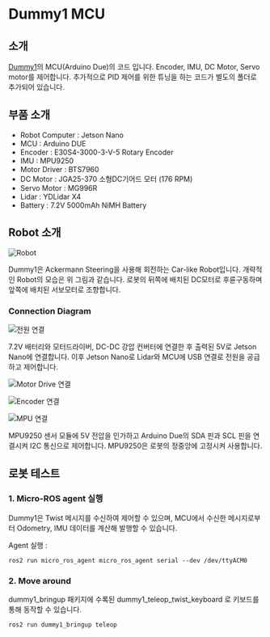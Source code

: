 # Dummy1 MCU

## 소개
[Dummy1](https://github.com/Gone030/Dummy1)의 MCU(Arduino Due)의 코드 입니다. Encoder, IMU, DC Motor, Servo motor를 제어합니다.
추가적으로 PID 제어를 위한 튜닝을 하는 코드가 별도의 폴더로 추가되어 있습니다.

## 부품 소개
* Robot Computer : Jetson Nano
* MCU : Arduino DUE
* Encoder : E30S4-3000-3-V-5 Rotary Encoder
* IMU : MPU9250
* Motor Driver : BTS7960
* DC Motor : JGA25-370 소형DC기어드 모터 (176 RPM)
* Servo Motor : MG996R
* Lidar : YDLidar X4
* Battery : 7.2V 5000mAh NiMH Battery

## Robot 소개

![Robot](https://user-images.githubusercontent.com/89852937/233829878-d56b3ca0-411f-435c-833b-91b7ba53c3c0.png)

Dummy1은 Ackermann Steering을 사용해 회전하는 Car-like Robot입니다. 개략적인 Robot의 모습은 위 그림과 같습니다.
로봇의 뒤쪽에 배치된 DC모터로 후륜구동하며 앞쪽에 배치된 서보모터로 조향합니다.

### Connection Diagram
![전원 연결](https://user-images.githubusercontent.com/89852937/233827449-28c3ea24-6f05-4a44-8653-4b7690fffd7a.png)

7.2V 배터리와 모터드라이버, DC-DC 강압 컨버터에 연결한 후 출력된 5V로 Jetson Nano에 연결합니다. 이후 Jetson Nano로 Lidar와 MCU에 USB 연결로 전원을 공급하고 제어합니다.

![Motor Drive 연결](https://user-images.githubusercontent.com/89852937/233826525-65ce1dd6-021c-40ff-987d-bfe4fbe22d95.png)

![Encoder 연결](https://user-images.githubusercontent.com/89852937/233826551-bbdb0dd9-8b33-4366-8421-31d2ccc3a24d.png)

![MPU 연결](https://user-images.githubusercontent.com/89852937/233826480-4d225b2e-3b03-4afc-b0f0-382d2861dc6f.png)

MPU9250 센서 모듈에 5V 전압을 인가하고 Arduino Due의 SDA 핀과 SCL 핀을 연결시켜 I2C 통신으로 제어합니다.
MPU9250은 로봇의 정중앙에 고정시켜 사용합니다.

## 로봇 테스트

### 1. Micro-ROS agent 실행

Dummy1은 Twist 메시지를 수신하여 제어할 수 있으며, MCU에서 수신한 메시지로부터 Odometry, IMU 데이터를 계산해 발행할 수 있습니다.

Agent 실행 :
```
ros2 run micro_ros_agent micro_ros_agent serial --dev /dev/ttyACM0
```

### 2. Move around

dummy1_bringup 패키지에 수록된 dummy1_teleop_twist_keyboard 로 키보드를 통해 동작할 수 있습니다.

```
ros2 run dummy1_bringup teleop
```


